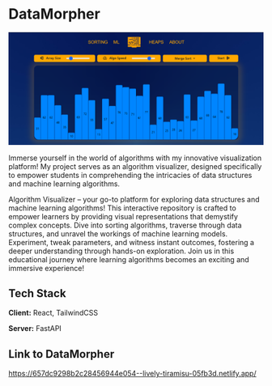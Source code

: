 
# DataMorpher

![Model](./model.png)

Immerse yourself in the world of algorithms with my innovative visualization platform! My project serves as an algorithm visualizer, designed specifically to empower students in comprehending the intricacies of data structures and machine learning algorithms.

Algorithm Visualizer – your go-to platform for exploring data structures and machine learning algorithms! This interactive repository is crafted to empower learners by providing visual representations that demystify complex concepts. Dive into sorting algorithms, traverse through data structures, and unravel the workings of machine learning models. Experiment, tweak parameters, and witness instant outcomes, fostering a deeper understanding through hands-on exploration. Join us in this educational journey where learning algorithms becomes an exciting and immersive experience!


## Tech Stack

**Client:** React, TailwindCSS

**Server:** FastAPI

## Link to DataMorpher
https://657dc9298b2c28456944e054--lively-tiramisu-05fb3d.netlify.app/

